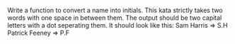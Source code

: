 Write a function to convert a name into initials. This kata strictly takes two words with one space in between them.
The output should be two capital letters with a dot seperating them.
It should look like this:
Sam Harris => S.H
Patrick Feeney => P.F
